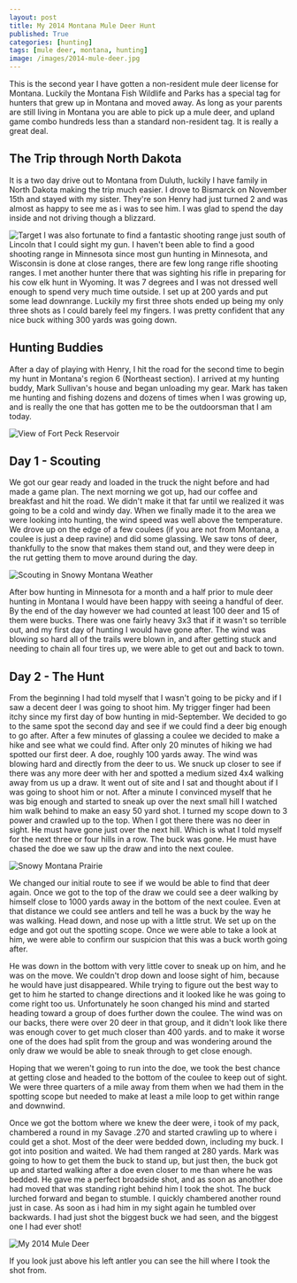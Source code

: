 ```yaml
---
layout: post
title: My 2014 Montana Mule Deer Hunt
published: True
categories: [hunting]
tags: [mule deer, montana, hunting]
image: /images/2014-mule-deer.jpg
---
```


This is the second year I have gotten a non-resident mule deer license for Montana. Luckily the Montana Fish Wildlife and Parks has a special tag for hunters that grew up in Montana and moved away. As long as your parents are still living in Montana you are able to pick up a mule deer, and upland game combo hundreds less than a standard non-resident tag. It is really a great deal.

## The Trip through North Dakota

<!-- <img class="floatleft" src="/images/bismarck-weather.jpg" alt="Bismarck Weather"> -->
It is a two day drive out to Montana from Duluth, luckily I have family in North Dakota making the trip much easier. I drove to Bismarck on November 15th and stayed with my sister. They're son Henry had just turned 2 and was almost as happy to see me as i was to see him. I was glad to spend the day inside and not driving though a blizzard.

<img class="floatright" src="/images/target.jpg" alt="Target">
I was also fortunate to find a fantastic shooting range just south of Lincoln that I could sight my gun. I haven't been able to find a good shooting range in Minnesota since most gun hunting in Minnesota, and Wisconsin is done at close ranges, there are few long range rifle shooting ranges. I met another hunter there that was sighting his rifle in preparing for his cow elk hunt in Wyoming. It was 7 degrees and I was not dressed well enough to spend very much time outside. I set up at 200 yards and put some lead downrange. Luckily my first three shots ended up being my only three shots as I could barely feel my fingers. I was pretty confident that any nice buck withing 300 yards was going down.

## Hunting Buddies

After a day of playing with Henry, I hit the road for the second time to begin my hunt in Montana's region 6 (Northeast section). I arrived at my hunting buddy, Mark Sullivan's house and began unloading my gear. Mark has taken me hunting and fishing dozens and dozens of times when I was growing up, and is really the one that has gotten me to be the outdoorsman that I am today.

<img class="centered" src="/images/ft-peck.jpg" alt="View of Fort Peck Reservoir">

## Day 1 - Scouting

We got our gear ready and loaded in the truck the night before and had made a game plan. The next morning we got up, had our coffee and breakfast and hit the road. We didn't make it that far until we realized it was going to be a cold and windy day. When we finally made it to the area we were looking into hunting, the wind speed was well above the temperature. We drove up on the edge of a few coulees (if you are not from Montana, a coulee is just a deep ravine) and did some glassing. We saw tons of deer, thankfully to the snow that makes them stand out, and they were deep in the rut getting them to move around during the day.

<img class="centered" src="/images/snowy-weather.jpg" alt="Scouting in Snowy Montana Weather">

After bow hunting in Minnesota for a month and a half prior to mule deer hunting in Montana I would have been happy with seeing a handful of deer. By the end of the day however we had counted at least 100 deer and 15 of them were bucks. There was one fairly heavy 3x3 that if it wasn't so terrible out, and my first day of hunting I would have gone after. The wind was blowing so hard all of the trails were blown in, and after getting stuck and needing to chain all four tires up, we were able to get out and back to town.

## Day 2 - The Hunt

From the beginning I had told myself that I wasn't going to be picky and if I saw a decent deer I was going to shoot him. My trigger finger had been itchy since my first day of bow hunting in mid-September. We decided to go to the same spot the second day and see if we could find a deer big enough to go after. After a few minutes of glassing a coulee we decided to make a hike and see what we could find. After only 20 minutes of hiking we had spotted our first deer. A doe, roughly 100 yards away. The wind was blowing hard and directly from the deer to us. We snuck up closer to see if there was any more deer with her and spotted a medium sized 4x4 walking away from us up a draw. It went out of site and I sat and thought about if I was going to shoot him or not. After a minute I convinced myself that he was big enough and started to sneak up over the next small hill I watched him walk behind to make an easy 50 yard shot. I turned my scope down to 3 power and crawled up to the top. When I got there there was no deer in sight. He must have gone just over the next hill. Which is what I told myself for the next three or four hills in a row. The buck was gone. He must have chased the doe we saw up the draw and into the next coulee.

<img class="centered" src="/images/snowy-prairie.jpg" alt="Snowy Montana Prairie">

We changed our initial route to see if we would be able to find that deer again. Once we got to the top of the draw we could see a deer walking by himself close to 1000 yards away in the bottom of the next coulee. Even at that distance we could see antlers and tell he was a buck by the way he was walking. Head down, and nose up with a little strut. We set up on the edge and got out the spotting scope. Once we were able to take a look at him, we were able to confirm our suspicion that this was a buck worth going after.

He was down in the bottom with very little cover to sneak up on him, and he was on the move. We couldn't drop down and loose sight of him, because he would have just disappeared. While trying to figure out the best way to get to him he started to change directions and it looked like he was going to come right too us. Unfortunately he soon changed his mind and started heading toward a group of does further down the coulee. The wind was on our backs, there were over 20 deer in that group, and it didn't look like there was enough cover to get much closer than 400 yards. and to make it worse one of the does had split from the group and was wondering around the only draw we would be able to sneak through to get close enough.

Hoping that we weren't going to run into the doe, we took the best chance at getting close and headed to the bottom of the coulee to keep out of sight. We were three quarters of a mile away from them when we had them in the spotting scope but needed to make at least a mile loop to get within range and downwind.

Once we got the bottom where we knew the deer were, i took of my pack, chambered a round in my Savage .270 and started crawling up to where i could get a shot. Most of the deer were bedded down, including my buck. I got into position and waited. We had them ranged at 280 yards. Mark was going to how to get them the buck to stand up, but just then, the buck got up and started walking after a doe even closer to me than where he was bedded. He gave me a perfect broadside shot, and as soon as another doe had moved that was standing right behind him I took the shot. The buck lurched forward and began to stumble. I quickly chambered another round just in case. As soon as i had him in my sight again he tumbled over backwards. I had just shot the biggest buck we had seen, and the biggest one I had ever shot!

<img class="centered" src="/images/2014-mule-deer.jpg" alt="My 2014 Mule Deer">

If you look just above his left antler you can see the hill where I took the shot from.